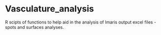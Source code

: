 # Vasculature_analysis

R scipts of functions to help aid in the analysis of Imaris output excel files - spots and surfaces analyses.


